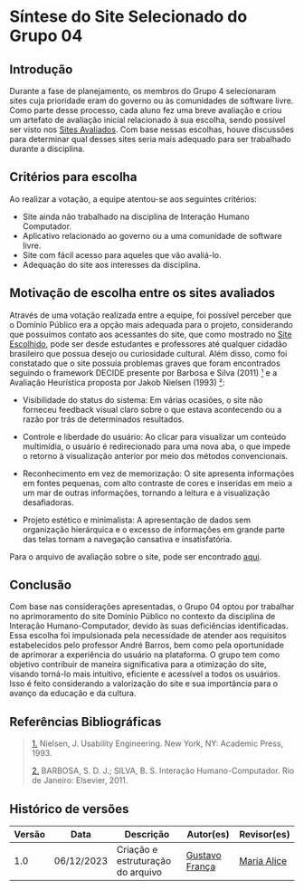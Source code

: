 # Síntese do Site Selecionado do Grupo 04

## Introdução

Durante a fase de planejamento, os membros do Grupo 4 selecionaram sites cuja prioridade eram do governo ou às comunidades de software livre. Como parte desse processo, cada aluno fez uma breve avaliação e criou um artefato de avaliação inicial relacionado à sua escolha, sendo possível ser visto nos [Sites Avaliados](../planejamento/sites_avaliados.md). Com base nessas escolhas, houve discussões para determinar qual desses sites seria mais adequado para ser trabalhado durante a disciplina.

## Critérios para escolha

Ao realizar a votação, a equipe atentou-se aos seguintes critérios:

- Site ainda não trabalhado na disciplina de Interação Humano Computador.
- Aplicativo relacionado ao governo ou a uma comunidade de software livre.
- Site com fácil acesso para aqueles que vão avaliá-lo.
- Adequação do site aos interesses da disciplina.

## Motivação de escolha entre os sites avaliados

Através de uma votação realizada entre a equipe, foi possível perceber que o Domínio Público era a opção mais adequada para o projeto, considerando que possuímos contato aos acessantes do site, que como mostrado no [Site Escolhido](../planejamento/site_escolhido.md), pode ser desde estudantes e professores até qualquer cidadão brasileiro que possua desejo ou curiosidade cultural. Além disso, como foi constatado que o site possuia problemas graves que foram encontrados seguindo o framework DECIDE presente por Barbosa e Silva (2011) <a id="anchor_1" href="#FRM1">¹</a> e a Avaliação Heurística proposta por Jakob Nielsen (1993) <a id="anchor_2" href="#FRM2">²</a>: 

- Visibilidade do status do sistema: Em várias ocasiões, o site não forneceu feedback visual claro sobre o que estava acontecendo ou a razão por trás de determinados resultados.

- Controle e liberdade do usuário: Ao clicar para visualizar um conteúdo multimídia, o usuário é redirecionado para uma nova aba, o que impede o retorno à visualização anterior por meio dos métodos convencionais.

- Reconhecimento em vez de memorização: O site apresenta informações em fontes pequenas, com alto contraste de cores e inseridas em meio a um mar de outras informações, tornando a leitura e a visualização desafiadoras.

- Projeto estético e minimalista: A apresentação de dados sem organização hierárquica e o excesso de informações em grande parte das telas tornam a navegação cansativa e insatisfatória.

Para o arquivo de avaliação sobre o site, pode ser encontrado [aqui](../assets/avaliacoes/DominioPublico.pdf).

## Conclusão

Com base nas considerações apresentadas, o Grupo 04 optou por trabalhar no aprimoramento do site Domínio Público no contexto da disciplina de Interação Humano-Computador, devido às suas deficiências identificadas. Essa escolha foi impulsionada pela necessidade de atender aos requisitos estabelecidos pelo professor André Barros, bem como pela oportunidade de aprimorar a experiência do usuário na plataforma. O grupo tem como objetivo contribuir de maneira significativa para a otimização do site, visando torná-lo mais intuitivo, eficiente e acessível a todos os usuários. Isso é feito considerando a valorização do site e sua importância para o avanço da educação e da cultura.

## Referências Bibliográficas

> <a id="REF1" href="#anchor_1">1.</a> Nielsen, J. Usability Engineering. New York, NY: Academic Press, 1993.
>
> <a id="REF2" href="#anchor_2">2.</a> BARBOSA, S. D. J.; SILVA, B. S. Interação Humano-Computador. Rio de Janeiro: Elsevier, 2011.
>

## Histórico de versões

| Versão |    Data    | Descrição                              | Autor(es)                                       | Revisor(es)                                    |
| ------ | :--------: | -------------------------------------- | ----------------------------------------------- | ---------------------------------------------- |
| 1.0    | 06/12/2023 | Criação e estruturação do arquivo      | [Gustavo França](https://github.com/gustavofbs) | [Maria Alice](https://github.com/Maliz30)      |
